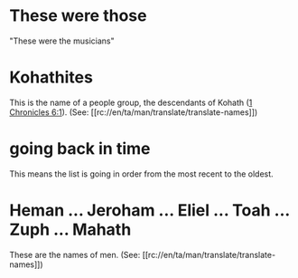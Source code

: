 # These were those

"These were the musicians"

# Kohathites

This is the name of a people group, the descendants of Kohath ([1 Chronicles 6:1](./01.md)). (See: [[rc://en/ta/man/translate/translate-names]])

# going back in time

This means the list is going in order from the most recent to the oldest.

# Heman ... Jeroham ... Eliel ... Toah ... Zuph ... Mahath

These are the names of men. (See: [[rc://en/ta/man/translate/translate-names]])

